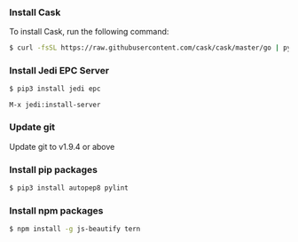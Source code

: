 ### Install Cask
To install Cask, run the following command:
```bash
$ curl -fsSL https://raw.githubusercontent.com/cask/cask/master/go | python
```

### Install Jedi EPC Server
```bash
$ pip3 install jedi epc
```
```emacs
M-x jedi:install-server
```

### Update git
Update git to v1.9.4 or above

### Install pip packages
```bash
$ pip3 install autopep8 pylint
```

### Install npm packages
```bash
$ npm install -g js-beautify tern
```